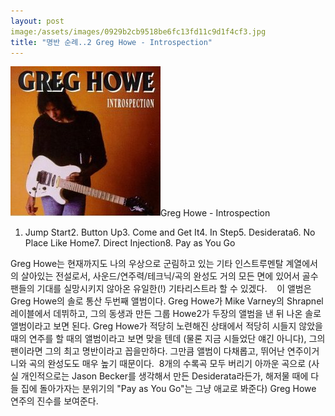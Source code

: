 ```yaml
---
layout: post
image:/assets/images/0929b2cb9518be6fc13fd11c9d1f4cf3.jpg
title: "명반 순례..2 Greg Howe - Introspection"
---
```



![image](/assets/images/0929b2cb9518be6fc13fd11c9d1f4cf3.jpg)Greg Howe - Introspection 
1. Jump Start2. Button Up3. Come and Get It4. In Step5. Desiderata6. No Place Like Home7. Direct Injection8. Pay as You Go




Greg Howe는 현재까지도 나의 우상으로 군림하고 있는 기타 인스트루멘탈 계열에서의 살아있는 전설로서, 사운드/연주력/테크닉/곡의 완성도 거의 모든 면에 있어서 골수 팬들의 기대를 실망시키지 않아온 유일한(!) 기타리스트라 할 수 있겠다.   
이 앨범은 Greg Howe의 솔로 통산 두번째 앨범이다. Greg Howe가 Mike Varney의 Shrapnel 레이블에서 데뷔하고, 그의 동생과 만든 그룹 Howe2가 두장의 앨범을 낸 뒤 나온 솔로 앨범이라고 보면 된다.
Greg Howe가 적당히 노련해진 상태에서 적당히 시들지 않았을 때의 연주를 할 때의 앨범이라고 보면 맞을 텐데 (물론 지금 시들었단 얘긴 아니다), 그의 팬이라면 그의 최고 명반이라고 꼽을만하다. 그만큼 앨범이 다채롭고, 뛰어난 연주이거니와 곡의 완성도도 매우 높기 때문이다. 
8개의 수록곡 모두 버리기 아까운 곡으로 (사실 개인적으로는 Jason Becker를 생각해서 만든 Desiderata라든가, 해저물 때에 다들 집에 돌아가자는 분위기의 "Pay as You Go"는 그냥 애교로 봐준다) Greg Howe 연주의 진수를 보여준다. 

